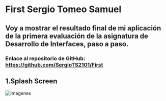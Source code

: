 # First Sergio Tomeo Samuel
## Voy a mostrar el resultado final de mi aplicación de la primera evaluación de la asignatura de Desarrollo de Interfaces, paso a paso.
### Enlace al repositorio de GitHub: https://github.com/SergioTS2101/First

## 1.Splash Screen 
 ![Imagenes](First-Sergio.jpg "Logo Title Text 1")


